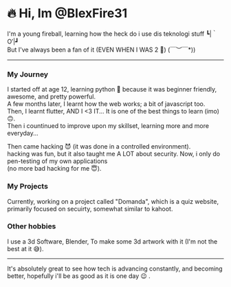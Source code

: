 # 🔥 Hi, Im @BlexFire31 

I'm a young fireball, learning how the heck do i use dis teknologi stuff ┗|｀O′|┛   
But I've always been a fan of it (EVEN WHEN I WAS 2 🤣) \(￣︶￣*\)) 

------------------------------------------------------------------------------------------------------------
### My Journey

I started off at age 12, learning python 🐍 because it was beginner friendly, awesome, and pretty powerful.  
A few months later, I learnt how the web works; a bit of javascript too.  
Then, I learnt flutter, AND I <3 IT... It is one of the best things to learn (imo) 🙃.  
Then i countinued to improve upon my skillset, learning more and more everyday...

Then came hacking 😈 
(it was done in a controlled environment).  
hacking was fun, but it also taught me A LOT about security. 
Now, i only do pen-testing of my own applications  
(no more bad hacking for me 😇). 

### My Projects

Currently, working on a project called "Domanda", which is a quiz website, primarily focused on secuirty, 
somewhat similar to kahoot.

### Other hobbies

I use a 3d Software, Blender, To make some 3d artwork with it (I'm not the best at it 😅). 

------------------------------------------------------------------------------------------------------------

It's absolutely great to see how tech is advancing constantly, and becoming better, 
hopefully i'll be as good as it is one day 😉 .

<!---
BlexFire31/BlexFire31 is a ✨ special ✨ repository because its `README.md` (this file) appears on your GitHub profile.
You can click the Preview link to take a look at your changes.
--->
